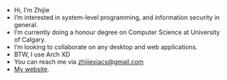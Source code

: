- Hi, I’m Zhijie
- I’m interested in system-level programming, and information security in general. 
- I’m currently doing a honour degree on Computer Science at University of Calgary.
- I’m looking to collaborate on any desktop and web applications.
- BTW, I use Arch XD
- You can reach me via zhijiexiacs@gmail.com
- [My website](www.zhijiexia.dev).

<!---
zhijie-os/zhijie-os is a ✨ special ✨ repository because its `README.md` (this file) appears on your GitHub profile.
You can click the Preview link to take a look at your changes.
--->

